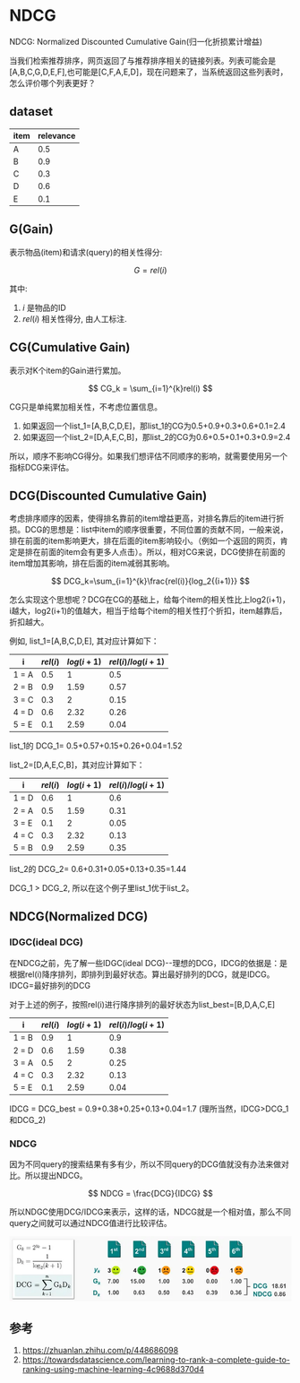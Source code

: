 # NDCG

NDCG: Normalized Discounted Cumulative Gain(归一化折损累计增益)

当我们检索推荐排序，网页返回了与推荐排序相关的链接列表。列表可能会是[A,B,C,G,D,E,F],也可能是[C,F,A,E,D]，现在问题来了，当系统返回这些列表时，怎么评价哪个列表更好？

## dataset

item|relevance
--|--
A|0.5
B|0.9
C|0.3
D|0.6
E|0.1

## G(Gain)

表示物品(item)和请求(query)的相关性得分:


$$ G = rel(i) $$

其中:
1. $i$ 是物品的ID
2. $rel(i)$ 相关性得分, 由人工标注.


## CG(Cumulative Gain)

表示对K个item的Gain进行累加。

$$ CG_k = \sum_{i=1}^{k}rel(i) $$

CG只是单纯累加相关性，不考虑位置信息。

1. 如果返回一个list_1=[A,B,C,D,E]，那list_1的CG为0.5+0.9+0.3+0.6+0.1=2.4
2. 如果返回一个list_2=[D,A,E,C,B]，那list_2的CG为0.6+0.5+0.1+0.3+0.9=2.4

所以，顺序不影响CG得分。如果我们想评估不同顺序的影响，就需要使用另一个指标DCG来评估。

## DCG(Discounted Cumulative Gain)

考虑排序顺序的因素，使得排名靠前的item增益更高，对排名靠后的item进行折损。DCG的思想是：list中item的顺序很重要，不同位置的贡献不同，一般来说，排在前面的item影响更大，排在后面的item影响较小。（例如一个返回的网页，肯定是排在前面的item会有更多人点击）。所以，相对CG来说，DCG使排在前面的item增加其影响，排在后面的item减弱其影响。

$$ DCG_k=\sum_{i=1}^{k}\frac{rel(i)}{log_2{(i+1)}} $$




怎么实现这个思想呢？DCG在CG的基础上，给每个item的相关性比上log2(i+1)，i越大，log2(i+1)的值越大，相当于给每个item的相关性打个折扣，item越靠后，折扣越大。

例如, list_1=[A,B,C,D,E], 其对应计算如下：

i|$rel(i)$|$log(i+1)$|$rel(i)/log(i+1)$
--|--|--|--
1 = A|0.5|1|0.5
2 = B|0.9|1.59|0.57
3 = C|0.3|2|0.15
4 = D|0.6|2.32|0.26
5 = E|0.1|2.59|0.04

list_1的 DCG_1= 0.5+0.57+0.15+0.26+0.04=1.52


list_2=[D,A,E,C,B]，其对应计算如下：

i|$rel(i)$|$log(i+1)$|$rel(i)/log(i+1)$
--|--|--|--
1 = D|0.6|1|0.6
2 = A|0.5|1.59|0.31
3 = E|0.1|2|0.05
4 = C|0.3|2.32|0.13
5 = B|0.9|2.59|0.35

list_2的 DCG_2= 0.6+0.31+0.05+0.13+0.35=1.44

DCG_1 > DCG_2, 所以在这个例子里list_1优于list_2。



## NDCG(Normalized DCG)

### IDGC(ideal DCG)

在NDCG之前，先了解一些IDGC(ideal DCG)--理想的DCG，IDCG的依据是：是根据rel(i)降序排列，即排列到最好状态。算出最好排列的DCG，就是IDCG。IDCG=最好排列的DCG

对于上述的例子，按照rel(i)进行降序排列的最好状态为list_best=[B,D,A,C,E]

i|$rel(i)$|$log(i+1)$|$rel(i)/log(i+1)$
--|--|--|--
1 = B|0.9|1|0.9
2 = D|0.6|1.59|0.38
3 = A|0.5|2|0.25
4 = C|0.3|2.32|0.13
5 = E|0.1|2.59|0.04



IDCG = DCG_best = 0.9+0.38+0.25+0.13+0.04=1.7 (理所当然，IDCG>DCG_1和DCG_2)


### NDCG
因为不同query的搜索结果有多有少，所以不同query的DCG值就没有办法来做对比。所以提出NDCG。

$$ NDCG = \frac{DCG}{IDCG}  $$

所以NDGC使用DCG/IDCG来表示，这样的话，NDCG就是一个相对值，那么不同query之间就可以通过NDCG值进行比较评估。

![alt text](NDCG/1.png)

## 参考
1. https://zhuanlan.zhihu.com/p/448686098
2. https://towardsdatascience.com/learning-to-rank-a-complete-guide-to-ranking-using-machine-learning-4c9688d370d4